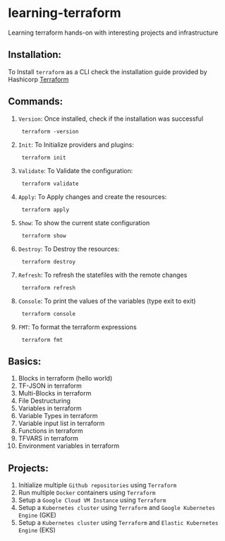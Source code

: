# learning-terraform
Learning terraform hands-on with interesting projects and infrastructure

## Installation:
To Install `terraform` as a CLI check the installation guide provided by Hashicorp [Terraform](https://developer.hashicorp.com/terraform/tutorials/aws-get-started/install-cli)

## Commands:

1. `Version`: Once installed, check if the installation was successful

        terraform -version

2. `Init`: To Initialize providers and plugins:

        terraform init

3. `Validate`: To Validate the configuration:

        terraform validate

4. `Apply`: To Apply changes and create the resources:

        terraform apply

5. `Show`: To show the current state configuration

        terraform show

5. `Destroy`: To Destroy the resources:

        terraform destroy

6. `Refresh`: To refresh the statefiles with the remote changes

        terraform refresh

7. `Console`: To print the values of the variables (type exit to exit)

        terraform console

8. `FMT`: To format the terraform expressions

        terraform fmt


## Basics:

1. Blocks in terraform (hello world)
2. TF-JSON in terraform
3. Multi-Blocks in terraform
4. File Destructuring
5. Variables in terraform
6. Variable Types in terraform
7. Variable input list in terraform
8. Functions in terraform
9. TFVARS in terraform
10. Environment variables in terraform


## Projects:
1. Initialize multiple `Github repositories` using `Terraform`
1. Run multiple `Docker` containers using `Terraform`
2. Setup a `Google Cloud VM Instance` using `Terraform`
3. Setup a `Kubernetes cluster` using `Terraform` and `Google Kubernetes Engine` (GKE)
4. Setup a `Kubernetes cluster` using `Terraform` and `Elastic Kubernetes Engine` (EKS)
